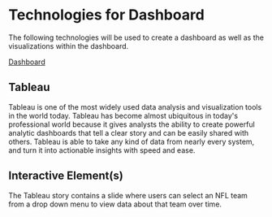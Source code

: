# Technologies for Dashboard
The following technologies will be used to create a dashboard as well as the visualizations within the dashboard.

[Dashboard](https://public.tableau.com/app/profile/kyle.disch3835/viz/bootcamp-presentation/PresentationStory?publish=yes)

## Tableau
Tableau is one of the most widely used data analysis and visualization tools in the world today. Tableau has become almost ubiquitous in today's professional world because it gives analysts the ability to create powerful analytic dashboards that tell a clear story and can be easily shared with others. Tableau is able to take any kind of data from nearly every system, and turn it into actionable insights with speed and ease.

## Interactive Element(s)
The Tableau story contains a slide where users can select an NFL team from a drop down menu to view data about that team over time.

